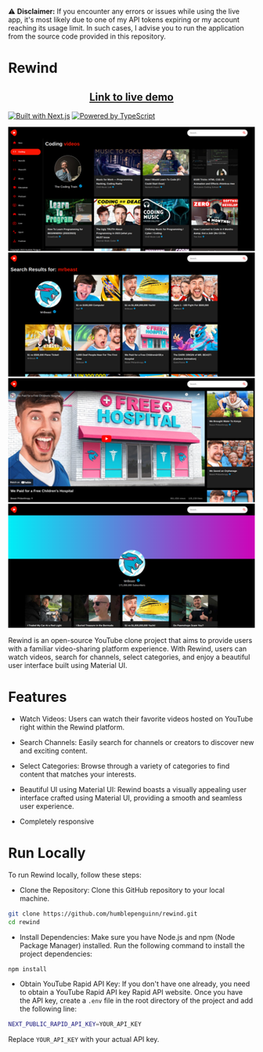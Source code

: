 ⚠️ **Disclaimer:** If you encounter any errors or issues while using the live app, it's most likely due to one of my API tokens expiring or my account reaching its usage limit. In such cases, I advise you to run the application from the source code provided in this repository.

# Rewind
<div align="center">
<h2 align="center"><a href="https://rewind-liard.vercel.app/">Link to live demo</a></h2>
</div>

[![Built with Next.js](https://img.shields.io/badge/Built%20with-Next.js-black?style=flat-square)](https://nextjs.org/)
[![Powered by TypeScript](https://img.shields.io/badge/Powered%20by-TypeScript-blue?style=flat-square)](https://www.typescriptlang.org/)

![Home Page](./assets/1.png)
![Search Page](./assets/2.png)
![Video Page](./assets/3.png)
![Channel Page](./assets/4.png)

Rewind is an open-source YouTube clone project that aims to provide users with a familiar video-sharing platform experience. With Rewind, users can watch videos, search for channels, select categories, and enjoy a beautiful user interface built using Material UI.

# Features
- Watch Videos: Users can watch their favorite videos hosted on YouTube right within the Rewind platform.

- Search Channels: Easily search for channels or creators to discover new and exciting content.

- Select Categories: Browse through a variety of categories to find content that matches your interests.

- Beautiful UI using Material UI: Rewind boasts a visually appealing user interface crafted using Material UI, providing a smooth and seamless user experience.

- Completely responsive

# Run Locally
To run Rewind locally, follow these steps:

- Clone the Repository: Clone this GitHub repository to your local machine.

```bash
git clone https://github.com/humblepenguinn/rewind.git
cd rewind
```

- Install Dependencies: Make sure you have Node.js and npm (Node Package Manager) installed. Run the following command to install the project dependencies:

```bash
npm install
```

- Obtain YouTube Rapid API Key: If you don't have one already, you need to obtain a YouTube Rapid API key Rapid API website. Once you have the API key, create a `.env` file in the root directory of the project and add the following line:

```bash
NEXT_PUBLIC_RAPID_API_KEY=YOUR_API_KEY
```

Replace `YOUR_API_KEY` with your actual API key.


